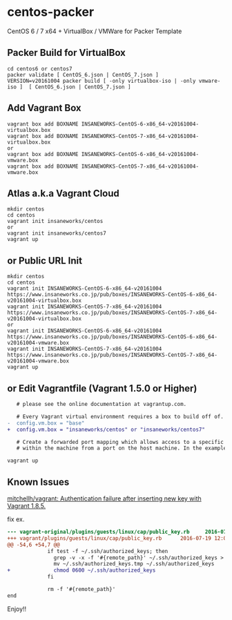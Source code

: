 centos-packer
=============

CentOS 6 / 7 x64 + VirtualBox / VMWare for Packer Template

## Packer Build for VirtualBox

```
cd centos6 or centos7
packer validate [ CentOS_6.json | CentOS_7.json ]
VERSION=v20161004 packer build [ -only virtualbox-iso | -only vmware-iso ]  [ CentOS_6.json | CentOS_7.json ]
```

## Add Vagrant Box

```
vagrant box add BOXNAME INSANEWORKS-CentOS-6-x86_64-v20161004-virtualbox.box
vagrant box add BOXNAME INSANEWORKS-CentOS-7-x86_64-v20161004-virtualbox.box
or
vagrant box add BOXNAME INSANEWORKS-CentOS-6-x86_64-v20161004-vmware.box
vagrant box add BOXNAME INSANEWORKS-CentOS-7-x86_64-v20161004-vmware.box
```

## Atlas a.k.a Vagrant Cloud

```
mkdir centos
cd centos
vagrant init insaneworks/centos
or
vagrant init insaneworks/centos7
vagrant up
```


## or Public URL Init

```
mkdir centos
cd centos
vagrant init INSANEWORKS-CentOS-6-x86_64-v20161004 https://www.insaneworks.co.jp/pub/boxes/INSANEWORKS-CentOS-6-x86_64-v20161004-virtualbox.box
vagrant init INSANEWORKS-CentOS-7-x86_64-v20161004 https://www.insaneworks.co.jp/pub/boxes/INSANEWORKS-CentOS-7-x86_64-v20161004-virtualbox.box
or
vagrant init INSANEWORKS-CentOS-6-x86_64-v20161004 https://www.insaneworks.co.jp/pub/boxes/INSANEWORKS-CentOS-6-x86_64-v20161004-vmware.box
vagrant init INSANEWORKS-CentOS-7-x86_64-v20161004 https://www.insaneworks.co.jp/pub/boxes/INSANEWORKS-CentOS-7-x86_64-v20161004-vmware.box
vagrant up
```

## or Edit Vagrantfile (Vagrant 1.5.0 or Higher)

```diff
   # please see the online documentation at vagrantup.com.

   # Every Vagrant virtual environment requires a box to build off of.
-  config.vm.box = "base"
+  config.vm.box = "insaneworks/centos" or "insaneworks/centos7"

   # Create a forwarded port mapping which allows access to a specific port
   # within the machine from a port on the host machine. In the example below,
```

```
vagrant up
```

## Known Issues

[mitchellh/vagrant: Authentication failure after inserting new key with Vagrant 1.8.5.](https://github.com/mitchellh/vagrant/issues/7610)

fix ex.
```diff
--- vagrant-original/plugins/guests/linux/cap/public_key.rb     2016-07-19 12:06:56.575045974 -0500
+++ vagrant/plugins/guests/linux/cap/public_key.rb      2016-07-19 12:07:34.303376009 -0500
@@ -54,6 +54,7 @@
             if test -f ~/.ssh/authorized_keys; then
               grep -v -x -f '#{remote_path}' ~/.ssh/authorized_keys > ~/.ssh/authorized_keys.tmp
               mv ~/.ssh/authorized_keys.tmp ~/.ssh/authorized_keys
+              chmod 0600 ~/.ssh/authorized_keys
             fi

             rm -f '#{remote_path}'
end
```

Enjoy!!
